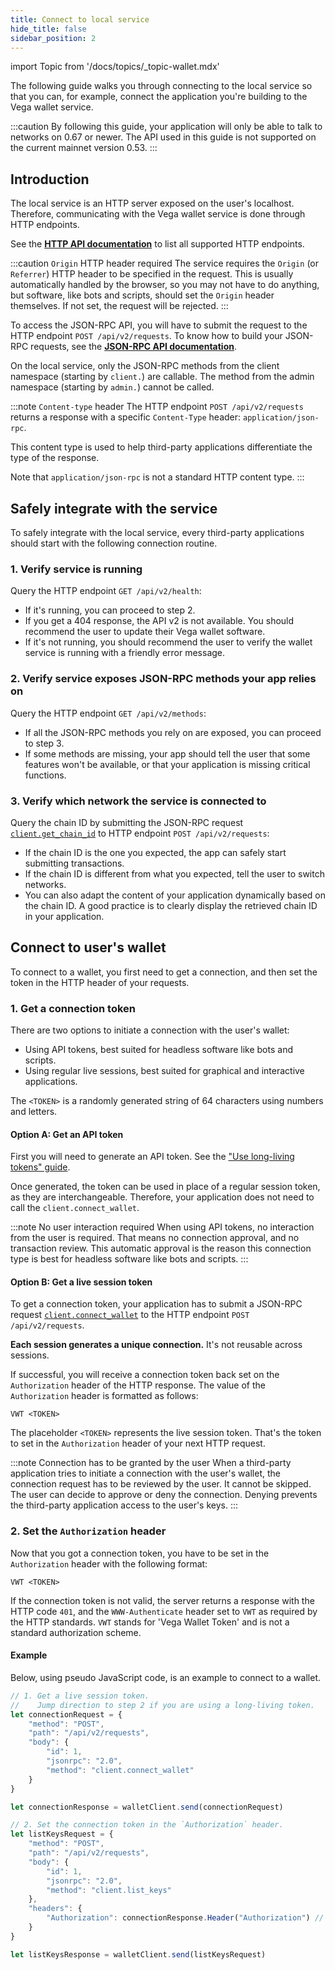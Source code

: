 ```yaml
---
title: Connect to local service
hide_title: false
sidebar_position: 2
---
```


import Topic from '/docs/topics/_topic-wallet.mdx'

<Topic />

The following guide walks you through connecting to the local service so that you can, for example, connect the application you're building to the Vega wallet service.

:::caution
By following this guide, your application will only be able to talk to networks on 0.67 or newer. The API used in this guide is not supported on the current mainnet version 0.53.
:::

## Introduction

The local service is an HTTP server exposed on the user's localhost. Therefore, communicating with the Vega wallet service is done through HTTP endpoints.

See the **[HTTP API documentation](../reference/local-service/wallet-api.info.mdx)** to list all supported HTTP endpoints.

:::caution `Origin` HTTP header required
The service requires the `Origin` (or `Referrer`) HTTP header to be specified in the request. This is usually automatically handled by the browser, so you may not have to do anything, but software, like bots and scripts, should set the `Origin` header themselves. If not set, the request will be rejected.
:::

To access the JSON-RPC API, you will have to submit the request to the HTTP endpoint `POST /api/v2/requests`. To know how to build your JSON-RPC requests, see the **[JSON-RPC API documentation](../reference/core/json-rpc.md)**.

On the local service, only the JSON-RPC methods from the client namespace (starting by `client.`) are callable. The method from the admin namespace (starting by `admin.`) cannot be called.

:::note `Content-type` header
The HTTP endpoint `POST /api/v2/requests` returns a response with a specific `Content-Type` header: `application/json-rpc`.

This content type is used to help third-party applications differentiate the type of the response.

Note that `application/json-rpc` is not a standard HTTP content type.
:::

## Safely integrate with the service
To safely integrate with the local service, every third-party applications should start with the following connection routine.

### 1. Verify service is running
Query the HTTP endpoint `GET /api/v2/health`:

* If it's running, you can proceed to step 2.
* If you get a 404 response, the API v2 is not available. You should recommend the user to update their Vega wallet software.
* If it's not running, you should recommend the user to verify the wallet service is running with a friendly error message.

### 2. Verify service exposes JSON-RPC methods your app relies on
Query the HTTP endpoint `GET /api/v2/methods`:

* If all the JSON-RPC methods you rely on are exposed, you can proceed to step 3.
* If some methods are missing, your app should tell the user that some features won't be available, or that your application is missing critical functions.

### 3. Verify which network the service is connected to
Query the chain ID by submitting the JSON-RPC request [`client.get_chain_id`](../reference/core/json-rpc.md#clientgetchainid) to HTTP endpoint `POST /api/v2/requests`:

* If the chain ID is the one you expected, the app can safely start submitting transactions.
* If the chain ID is different from what you expected, tell the user to switch networks.
* You can also adapt the content of your application dynamically based on the chain ID. A good practice is to clearly display the retrieved chain ID in your application.

## Connect to user's wallet

To connect to a wallet, you first need to get a connection, and then set the token in the HTTP header of your requests.

### 1. Get a connection token

There are two options to initiate a connection with the user's wallet:
* Using API tokens, best suited for headless software like bots and scripts. 
* Using regular live sessions, best suited for graphical and interactive applications.

The `<TOKEN>` is a randomly generated string of 64 characters using numbers and letters.

#### Option A: Get an API token
First you will need to generate an API token. See the ["Use long-living tokens" guide](./use-long-living-tokens.md).

Once generated, the token can be used in place of a regular session token, as they are interchangeable. Therefore, your application does not need to call the `client.connect_wallet`.

:::note No user interaction required
When using API tokens, no interaction from the user is required. That means no connection approval, and no transaction review. This automatic approval is the reason this connection type is best for headless software like bots and scripts.
:::

#### Option B: Get a live session token
To get a connection token, your application has to submit a JSON-RPC request [`client.connect_wallet`](../reference/core/json-rpc.md#clientconnectwallet) to the HTTP endpoint `POST /api/v2/requests`.

**Each session generates a unique connection.** It's not reusable across sessions.

If successful, you will receive a connection token back set on the `Authorization` header of the HTTP response. The value of the `Authorization` header is formatted as follows:

```
VWT <TOKEN>
```

The placeholder `<TOKEN>` represents the live session token. That's the token to set in the `Authorization` header of your next HTTP request.  

:::note Connection has to be granted by the user
When a third-party application tries to initiate a connection with the user's wallet, the connection request has to be reviewed by the user. It cannot be skipped. The user can decide to approve or deny the connection. Denying prevents the third-party application access to the user's keys.
:::

### 2. Set the `Authorization` header
Now that you got a connection token, you have to be set in the `Authorization` header with the following format:

```
VWT <TOKEN>
```

If the connection token is not valid, the server returns a response with the HTTP code `401`, and the `WWW-Authenticate` header set to `VWT` as required by the HTTP standards. `VWT` stands for 'Vega Wallet Token' and is not a standard authorization scheme.

#### Example
Below, using pseudo JavaScript code, is an example to connect to a wallet.

```js
// 1. Get a live session token.
//    Jump direction to step 2 if you are using a long-living token.
let connectionRequest = {
    "method": "POST",
    "path": "/api/v2/requests",
    "body": {
        "id": 1,
        "jsonrpc": "2.0",
        "method": "client.connect_wallet"
    }
}

let connectionResponse = walletClient.send(connectionRequest)

// 2. Set the connection token in the `Authorization` header.
let listKeysRequest = {
    "method": "POST",
    "path": "/api/v2/requests",
    "body": {
        "id": 1,
        "jsonrpc": "2.0",
        "method": "client.list_keys"
    },
    "headers": {
        "Authorization": connectionResponse.Header("Authorization") // VWT xxxxx
    }
}

let listKeysResponse = walletClient.send(listKeysRequest)
```
